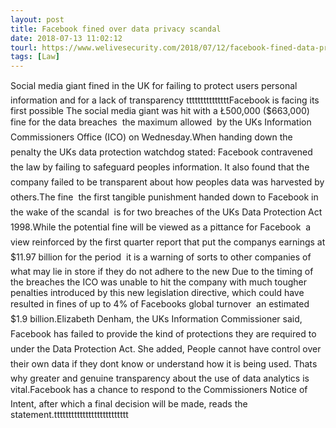 ```yaml
---
layout: post
title: Facebook fined over data privacy scandal
date: 2018-07-13 11:02:12
tourl: https://www.welivesecurity.com/2018/07/12/facebook-fined-data-privacy-scandal/
tags: [Law]
---
```

Social media giant fined in the UK for failing to protect users personal information and for a lack of transparency tttttttttttttttFacebook is facing its first possible The social media giant was hit with a Ł500,000 ($663,000) fine for the data breaches  the maximum allowed  by the UKs Information Commissioners Office (ICO) on Wednesday.When handing down the penalty the UKs data protection watchdog stated: Facebook contravened the law by failing to safeguard peoples information. It also found that the company failed to be transparent about how peoples data was harvested by others.The fine  the first tangible punishment handed down to Facebook in the wake of the scandal  is for two breaches of the UKs Data Protection Act 1998.While the potential fine will be viewed as a pittance for Facebook  a view reinforced by the first quarter report that put the companys earnings at $11.97 billion for the period  it is a warning of sorts to other companies of what may lie in store if they do not adhere to the new Due to the timing of the breaches the ICO was unable to hit the company with much tougher penalties introduced by this new legislation directive, which could have resulted in fines of up to 4% of Facebooks global turnover  an estimated $1.9 billion.Elizabeth Denham, the UKs Information Commissioner said, Facebook has failed to provide the kind of protections they are required to under the Data Protection Act. She added, People cannot have control over their own data if they dont know or understand how it is being used. Thats why greater and genuine transparency about the use of data analytics is vital.Facebook has a chance to respond to the Commissioners Notice of Intent, after which a final decision will be made, reads the statement.tttttttttttttttttttttttttt